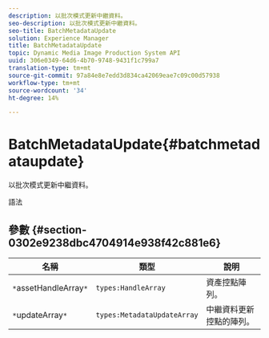 ```yaml
---
description: 以批次模式更新中繼資料。
seo-description: 以批次模式更新中繼資料。
seo-title: BatchMetadataUpdate
solution: Experience Manager
title: BatchMetadataUpdate
topic: Dynamic Media Image Production System API
uuid: 306e0349-64d6-4b70-9748-9431f1c799a7
translation-type: tm+mt
source-git-commit: 97a84e8e7edd3d834ca42069eae7c09c00d57938
workflow-type: tm+mt
source-wordcount: '34'
ht-degree: 14%

---
```



# BatchMetadataUpdate{#batchmetadataupdate}

以批次模式更新中繼資料。

語法

## 參數 {#section-0302e9238dbc4704914e938f42c881e6}

| 名稱 | 類型 | 說明 |
|---|---|---|
| `*`assetHandleArray`*` | `types:HandleArray` | 資產控點陣列。 |
| `*`updateArray`*` | `types:MetadataUpdateArray` | 中繼資料更新控點的陣列。 |

